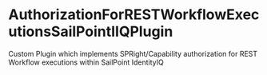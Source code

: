 # AuthorizationForRESTWorkflowExecutionsSailPointIIQPlugin
Custom Plugin which implements SPRight/Capability authorization for REST Workflow executions within SailPoint IdentityIQ 
